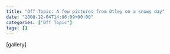 ```yaml
---
title: "Off Topic: A few pictures from Otley on a snowy day"
date: "2008-12-04T14:06:09+00:00"
categories: ["Off Topic"]
tags: []
---
```


[gallery]
